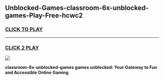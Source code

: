 
## Unblocked-Games-classroom-6x-unblocked-games-Play-Free-hcwc2
<h3>
<a href="https://premium76.site?title=classroom-6x-unblocked-games&ref=18A">CLICK TO PLAY</a></h3>
<hr>

<h3>
<a href="https://premium76.site?title=classroom-6x-unblocked-games&ref=18A">CLICK 2 PLAY</a>
  
</h3>

<a href="https://premium76.site?title=classroom-6x-unblocked-games&ref=18A"><img src="https://clearcache.store/games.png"></a>


**classroom-6x-unblocked-games games unblocked: Your Gateway to Fun and Accessible Online Gaming**
